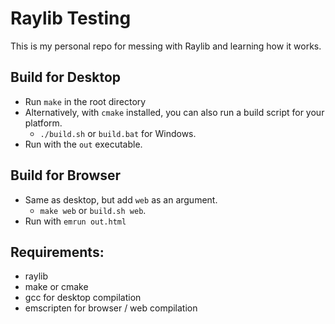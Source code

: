 # Raylib Testing

This is my personal repo for messing with Raylib and learning how it works.

## Build for Desktop
- Run `make` in the root directory
- Alternatively, with `cmake` installed, you can also run a build script for your platform.
    - `./build.sh` or `build.bat` for Windows.
- Run with the `out` executable.

## Build for Browser
- Same as desktop, but add `web` as an argument.
    - `make web` or `build.sh web`.
- Run with `emrun out.html`

## Requirements:

- raylib
- make or cmake
- gcc for desktop compilation
- emscripten for browser / web compilation
